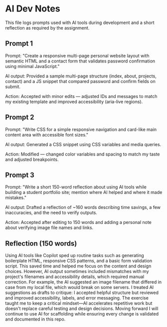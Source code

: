 # AI Dev Notes

This file logs prompts used with AI tools during development and a short reflection as required by the assignment.

## Prompt 1
Prompt: "Create a responsive multi-page personal website layout with semantic HTML and a contact form that validates password confirmation using minimal JavaScript."

AI output: Provided a sample multi-page structure (index, about, projects, contact) and a JS snippet that compared password and confirm fields on submit.

Action: Accepted with minor edits — adjusted IDs and messages to match my existing template and improved accessibility (aria-live regions).

## Prompt 2
Prompt: "Write CSS for a simple responsive navigation and card-like main content area with accessible font sizes."

AI output: Generated a CSS snippet using CSS variables and media queries.

Action: Modified — changed color variables and spacing to match my taste and adjusted breakpoints.

## Prompt 3
Prompt: "Write a short 150-word reflection about using AI tools while building a student portfolio site; mention where AI helped and where it made mistakes."

AI output: Drafted a reflection of ~160 words describing time savings, a few inaccuracies, and the need to verify outputs.

Action: Accepted after editing to 150 words and adding a personal note about verifying image file names and links.

## Reflection (150 words)
Using AI tools like Copilot sped up routine tasks such as generating boilerplate HTML, responsive CSS patterns, and a basic form validation script. This saved time and helped me focus on the content and design choices. However, AI output sometimes included mismatches with my project's filenames and accessibility details, which required manual correction. For example, the AI suggested an image filename that differed in case from my local file, which would break on some servers. I treated AI suggestions as drafts to critique: I accepted helpful structure but reviewed and improved accessibility, labels, and error messaging. The exercise taught me to keep a critical mindset—AI accelerates repetitive work but doesn't replace careful testing and design decisions. Moving forward I will continue to use AI for scaffolding while ensuring every change is validated and documented in this repo.
